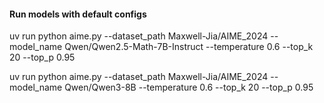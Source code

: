 #### Run models with default configs

uv run python aime.py --dataset_path Maxwell-Jia/AIME_2024 --model_name Qwen/Qwen2.5-Math-7B-Instruct --temperature 0.6 --top_k 20 --top_p 0.95

uv run python aime.py --dataset_path Maxwell-Jia/AIME_2024 --model_name Qwen/Qwen3-8B --temperature 0.6 --top_k 20 --top_p 0.95